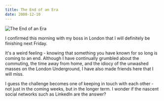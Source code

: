 ```yaml
---
title: The End of an Era
date: 2008-12-10
---
```


![The End of an Era](https://source.unsplash.com/FHnnjk1Yj7Y/1600x900)

I confirmed this morning with my boss in London that I will definitely be finishing next Friday.

It's a weird feeling - knowing that something you have known for so long is coming to an end. Although I have continually grumbled about the commuting, the time away from home, and the idiocy of the unwashed masses on the London Underground, I have also made friends here that I will miss.

I guess the challenge becomes one of keeping in touch with each other - not just in the coming weeks, but in the longer term. I wonder if the nascent social networks such as LinkedIn are the answer?